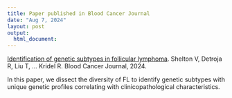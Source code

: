 ```yaml
---
title: Paper published in Blood Cancer Journal
date: "Aug 7, 2024"
layout: post
output:
  html_document:
---
```


[Identification of genetic subtypes in follicular lymphoma](
https://www.nature.com/articles/s41408-024-01111-w). Shelton V, Detroja R, Liu T, ... Kridel R. Blood Cancer Journal, 2024.

In this paper, we dissect the diversity of FL to identify genetic subtypes with unique genetic profiles correlating with clinicopathological characteristics.
